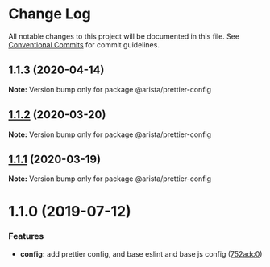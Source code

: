 # Change Log

All notable changes to this project will be documented in this file.
See [Conventional Commits](https://conventionalcommits.org) for commit guidelines.

## 1.1.3 (2020-04-14)

**Note:** Version bump only for package @arista/prettier-config





## [1.1.2](http://gerrit.corp.arista.io:29418/web-components/compare/@arista/prettier-config@1.1.1...@arista/prettier-config@1.1.2) (2020-03-20)

**Note:** Version bump only for package @arista/prettier-config





## [1.1.1](http://gerrit.corp.arista.io:29418/web-components/compare/@arista/prettier-config@1.1.0...@arista/prettier-config@1.1.1) (2020-03-19)

**Note:** Version bump only for package @arista/prettier-config





# 1.1.0 (2019-07-12)


### Features

* **config:** add prettier config, and base eslint and base js config ([752adc0](http://gerrit.corp.arista.io:29418/web-components/commits/752adc0))
